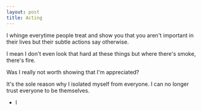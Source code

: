 ```yaml
---
layout: post
title: Acting
---
```


I whinge everytime people treat and show you that you aren't important in their lives but their subtle actions say otherwise. 

I mean I don't even look that hard at these things but where there's smoke, there's fire. 

Was I really not worth showing that I'm appreciated? 

It's the sole reason why I isolated myself from everyone. I can no longer trust everyone to be themselves. 

- l